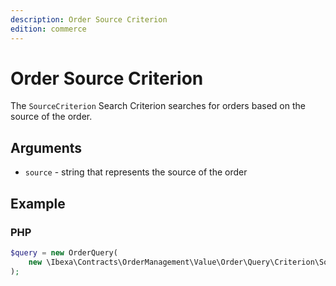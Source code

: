 ```yaml
---
description: Order Source Criterion
edition: commerce
---
```


# Order Source Criterion

The `SourceCriterion` Search Criterion searches for orders based on the source of the order.

## Arguments

- `source` - string that represents the source of the order

## Example

### PHP

``` php
$query = new OrderQuery(
    new \Ibexa\Contracts\OrderManagement\Value\Order\Query\Criterion\SourceCriterion('local_shop')
);
```
